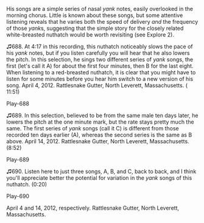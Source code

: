 His songs are a simple series of nasal *yank* notes, easily overlooked
in the morning chorus. Little is known about these songs, but some
attentive listening reveals that he varies both the speed of delivery
*and* the frequency of those *yank*s, suggesting that the simple story
for the closely related white-breasted nuthatch would be worth
revisiting (see Explore 2).

♫688. At 4:17 in this recording, this nuthatch noticeably slows the pace
of his *yank* notes, but if you listen carefully you will hear that he
also lowers the pitch. In this selection, he sings two different series
of *yank* songs, the first (let's call it A) for about the first four
minutes, then B for the last eight. When listening to a red-breasted
nuthatch, it is clear that you might have to listen for some minutes
before you hear him switch to a new version of his song. April 4, 2012.
Rattlesnake Gutter, North Leverett, Massachusetts. ( 11:51)

Play-688

♫689. In this selection, believed to be from the same male ten days
later, he lowers the pitch at the one minute mark, but the rate stays
pretty much the same. The first series of *yank* songs (call it C) is
different from those recorded ten days earlier (A), whereas the second
series is the same as B above. April 14, 2012. Rattlesnake Gutter, North
Leverett, Massachusetts. (8:52)

Play-689

♫690. Listen here to just three songs, A, B, and C, back to back, and I
think you'll appreciate better the potential for variation in the *yank*
songs of this nuthatch. (0:20)

Play-690

April 4 and 14, 2012, respectively. Rattlesnake Gutter, North Leverett,
Massachusetts.
